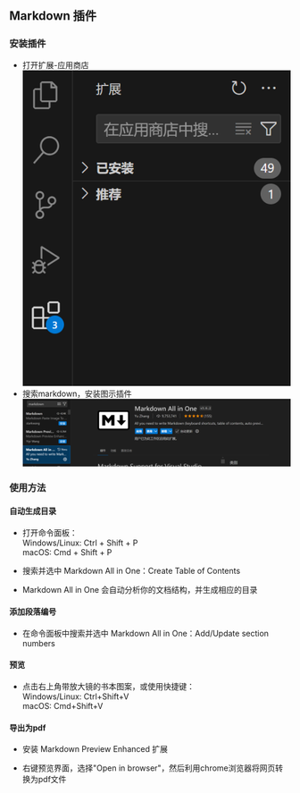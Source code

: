 ## Markdown 插件

### 安装插件

- 打开扩展-应用商店 ![应用商店](pic/CExtension.png)
- 搜索markdown，安装图示插件 ![markdown](pic/markdown.png)

### 使用方法

#### 自动生成目录

- 打开命令面板：  
  Windows/Linux: Ctrl + Shift + P  
  macOS: Cmd + Shift + P

- 搜索并选中 Markdown All in One：Create Table of Contents
- Markdown All in One 会自动分析你的文档结构，并生成相应的目录

#### 添加段落编号

- 在命令面板中搜索并选中 Markdown All in One：Add/Update section numbers

#### 预览

- 点击右上角带放大镜的书本图案，或使用快捷键：  
  Windows/Linux: Ctrl+Shift+V  
  macOS: Cmd+Shift+V  

#### 导出为pdf

- 安装 Markdown Preview Enhanced 扩展

- 右键预览界面，选择"Open in browser"，然后利用chrome浏览器将网页转换为pdf文件
